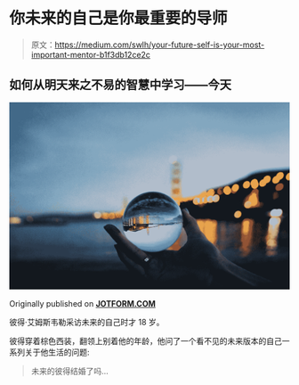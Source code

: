 # 你未来的自己是你最重要的导师

> 原文：<https://medium.com/swlh/your-future-self-is-your-most-important-mentor-b1f3db12ce2c>

## 如何从明天来之不易的智慧中学习——今天

![](img/0223084ef9b61411439c99f7b86a7e72.png)

Originally published on [**JOTFORM.COM**](https://www.jotform.com/blog/future-self/)

彼得·艾姆斯韦勒采访未来的自己时才 18 岁。

彼得穿着棕色西装，翻领上别着他的年龄，他问了一个看不见的未来版本的自己一系列关于他生活的问题:

> 未来的彼得结婚了吗…